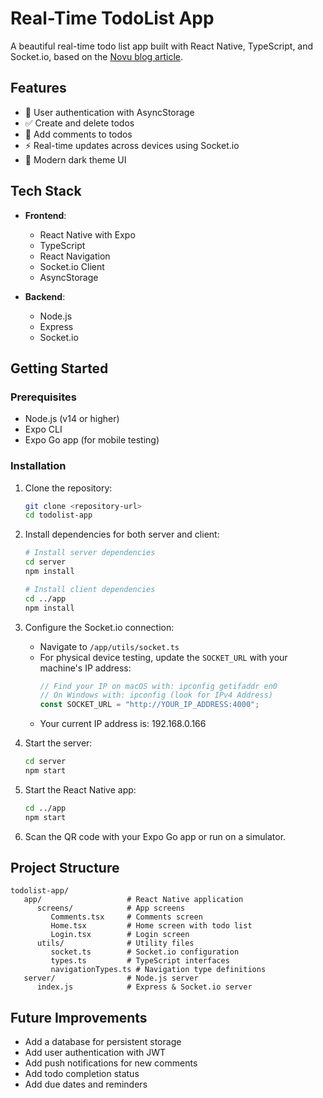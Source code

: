 # Real-Time TodoList App

A beautiful real-time todo list app built with React Native, TypeScript, and Socket.io, based on the [Novu blog article](https://novu.co/blog/how-to-build-the-most-beautiful-todolist-with-react-native-and-socket-io/).

## Features

- 🔐 User authentication with AsyncStorage
- ✅ Create and delete todos
- 💬 Add comments to todos
- ⚡ Real-time updates across devices using Socket.io
- 🌙 Modern dark theme UI

## Tech Stack

- **Frontend**:
  - React Native with Expo
  - TypeScript
  - React Navigation
  - Socket.io Client
  - AsyncStorage

- **Backend**:
  - Node.js
  - Express
  - Socket.io

## Getting Started

### Prerequisites

- Node.js (v14 or higher)
- Expo CLI
- Expo Go app (for mobile testing)

### Installation

1. Clone the repository:
   ```bash
   git clone <repository-url>
   cd todolist-app
   ```

2. Install dependencies for both server and client:
   ```bash
   # Install server dependencies
   cd server
   npm install

   # Install client dependencies
   cd ../app
   npm install
   ```

3. Configure the Socket.io connection:
   - Navigate to `/app/utils/socket.ts`
   - For physical device testing, update the `SOCKET_URL` with your machine's IP address:
     ```typescript
     // Find your IP on macOS with: ipconfig getifaddr en0
     // On Windows with: ipconfig (look for IPv4 Address)
     const SOCKET_URL = "http://YOUR_IP_ADDRESS:4000";
     ```
   - Your current IP address is: 192.168.0.166

4. Start the server:
   ```bash
   cd server
   npm start
   ```

5. Start the React Native app:
   ```bash
   cd ../app
   npm start
   ```

6. Scan the QR code with your Expo Go app or run on a simulator.

## Project Structure

```
todolist-app/
   app/                   # React Native application
      screens/            # App screens
         Comments.tsx     # Comments screen
         Home.tsx         # Home screen with todo list
         Login.tsx        # Login screen
      utils/              # Utility files
         socket.ts        # Socket.io configuration
         types.ts         # TypeScript interfaces
         navigationTypes.ts # Navigation type definitions
   server/                # Node.js server
      index.js            # Express & Socket.io server
```

## Future Improvements

- Add a database for persistent storage
- Add user authentication with JWT
- Add push notifications for new comments
- Add todo completion status
- Add due dates and reminders
